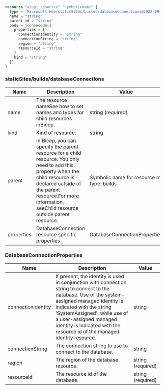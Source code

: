 ```terraform
resource "azapi_resource" "symbolicname" {
  type = "Microsoft.Web/staticSites/builds/databaseConnections@2022-09-01"
  name = "string"
  parent_id = "string"
  body = jsonencode({
    properties = {
      connectionIdentity = "string"
      connectionString = "string"
      region = "string"
      resourceId = "string"
    }
    kind = "string"
  })
}

```

### staticSites/builds/databaseConnections

| Name | Description | Value |
|-|-|-|
| name | The resource nameSee how to set names and types for child resources inBicep. | string (required) |
| kind | Kind of resource. | string |
| parent | In Bicep, you can specify the parent resource for a child resource. You only need to add this property when the child resource is declared outside of the parent resource.For more information, seeChild resource outside parent resource. | Symbolic name for resource of type: builds |
| properties | DatabaseConnection resource specific properties | DatabaseConnectionProperties |


### DatabaseConnectionProperties

| Name | Description | Value |
|-|-|-|
| connectionIdentity | If present, the identity is used in conjunction with connection string to connect to the database. Use of the system-assigned managed identity is indicated with the string 'SystemAssigned', while use of a user-assigned managed identity is indicated with the resource id of the managed identity resource. | string |
| connectionString | The connection string to use to connect to the database. | string |
| region | The region of the database resource. | string (required) |
| resourceId | The resource id of the database. | string (required) |


